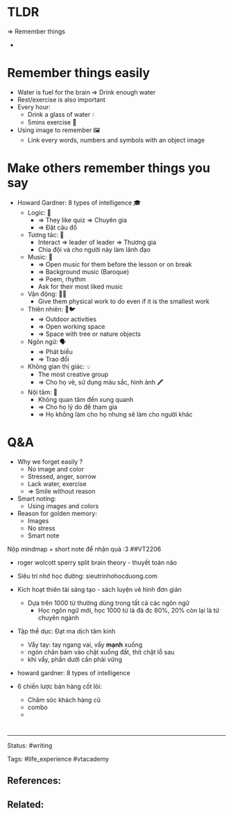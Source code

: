 # TLDR

=> Remember things

- 

# Remember things easily

- Water is fuel for the brain => Drink enough water
- Rest/exercise is also important
- Every hour:
	- Drink a glass of water 💧
	- 5mins exercise 🏃
- Using image to remember 🖼️
	- Link every words, numbers and symbols with an object image


# Make others remember things you say
- Howard Gardner: 8 types of intelligence 🎓
	- Logic: 🧠
		- => They like quiz => Chuyên gia
		- => Đặt câu đố
	- Tương tác: 🤝
		- Interact => leader of leader => Thương gia
		- Chia đội và cho người này làm lãnh đạo
	- Music: 🎵
		- => Open music for them before the lesson or on break
		- => Background music (Baroque)
		- => Poem, rhythm
		- Ask for their most liked music
	- Vận động: 🏃‍♂️
		- Give them physical work to do even if it is the smallest work
	- Thiên nhiên: 🌲🐦
		- => Outdoor activities
		- => Open working space
		- => Space with tree or nature objects
	- Ngôn ngữ: 🗣️
		- => Phát biểu
		- => Trao đổi
	- Không gian thị giác: 💡
		- The most creative group
		- => Cho họ vẽ, sử dụng màu sắc, hình ảnh 🖍️
	- Nội tâm: 🤔
		- Không quan tâm đến xung quanh
		- => Cho họ lý do để tham gia
		- => Họ không làm cho họ nhưng sẽ làm cho người khác


# Q&A

- Why we forget easily ?
	- No image and color
	- Stressed, anger, sorrow
	- Lack water, exercise
	- => Smile without reason
- Smart noting:
	- Using images and colors
- Reason for golden memory:
	- Images
	- No stress
	- Smart note


Nộp mindmap + short note để nhận quà :3
##VT2206




- roger wolcott sperry split brain theory - thuyết toàn não
- Siêu trí nhớ học đường: sieutrinhohocduong.com
- Kích hoạt thiên tài sáng tạo - sách luyện vẽ hình đơn giản
	- Dựa trên 1000 từ thường dùng trong tất cả các ngôn ngữ
		- Học ngôn ngữ mới, học 1000 từ là đã đc 80%, 20% còn lại là từ chuyên ngành

- Tập thể dục: Đạt ma dịch tâm kinh 
	- Vẩy tay: tay ngang vai, vẩy **mạnh** xuống
	- ngón chân bám vào chặt xuống đất, thít chặt lỗ sau
	- khi vẩy, phần dưới cần phải vững

- howard gardner: 8 types of intelligence

- 6 chiến lược bán hàng cốt lõi:
	- Chăm sóc khách hàng cũ
	- combo
	- 












# 

---
Status: #writing

Tags: #life_experience #vtacademy

References:
-  

Related:
- 
